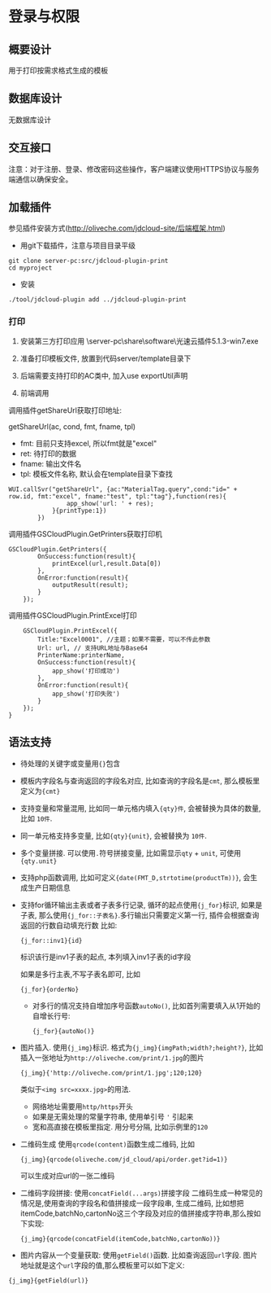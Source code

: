 # 登录与权限

## 概要设计

用于打印按需求格式生成的模板

## 数据库设计

无数据库设计

## 交互接口

注意：对于注册、登录、修改密码这些操作，客户端建议使用HTTPS协议与服务端通信以确保安全。

## 加载插件
参见插件安装方式(http://oliveche.com/jdcloud-site/后端框架.html)

+ 用git下载插件，注意与项目目录平级
```
git clone server-pc:src/jdcloud-plugin-print
cd myproject
```

+ 安装
```
./tool/jdcloud-plugin add ../jdcloud-plugin-print
```

### 打印

1. 安装第三方打印应用
	\\server-pc\share\software\光速云插件5.1.3-win7.exe

2. 准备打印模板文件, 放置到代码server/template目录下

3. 后端需要支持打印的AC类中, 加入use exportUtil声明

4. 前端调用

调用插件getShareUrl获取打印地址:

getShareUrl(ac, cond, fmt, fname, tpl)

- fmt: 目前只支持excel, 所以fmt就是"excel" 
- ret: 待打印的数据
- fname: 输出文件名
- tpl: 模板文件名称, 默认会在template目录下查找

```
WUI.callSvr("getShareUrl", {ac:"MaterialTag.query",cond:"id=" + row.id, fmt:"excel", fname:"test", tpl:"tag"},function(res){
				app_show('url: ' + res);
			}{printType:1})
		})
```

调用插件GSCloudPlugin.GetPrinters获取打印机
```
GSCloudPlugin.GetPrinters({
		OnSuccess:function(result){
			printExcel(url,result.Data[0])
		},
		OnError:function(result){
			outputResult(result);
		}
	});
```

调用插件GSCloudPlugin.PrintExcel打印
```
	GSCloudPlugin.PrintExcel({
		Title:"Excel0001", //主题；如果不需要，可以不传此参数
		Url: url, // 支持URL地址与Base64
		PrinterName:printerName,
		OnSuccess:function(result){
			app_show('打印成功')
		},
		OnError:function(result){
			app_show('打印失败')
		}
	});
}
```

## 语法支持
+ 待处理的关键字或变量用`{}`包含

+ 模板内字段名与查询返回的字段名对应, 比如查询的字段名是`cmt`, 那么模板里定义为`{cmt}`

+ 支持变量和常量混用, 比如同一单元格内填入`{qty}件`, 会被替换为具体的数量, 比如 `10件`.

+ 同一单元格支持多变量, 比如`{qty}{unit}`, 会被替换为 `10件`.

+ 多个变量拼接. 可以使用`.`符号拼接变量, 比如需显示`qty` + `unit`, 可使用 `{qty.unit}` 

+ 支持php函数调用, 比如可定义`{date(FMT_D,strtotime(productTm))}`, 会生成生产日期信息

+ 支持for循环输出主表或者子表多行记录, 循环的起点使用`{j_for}`标识, 如果是子表, 那么使用`{j_for::子表名}`.多行输出只需要定义第一行, 插件会根据查询返回的行数自动填充行数
比如:	
	```
	{j_for::inv1}{id}
	```
	标识该行是inv1子表的起点, 本列填入inv1子表的id字段

	如果是多行主表,不写子表名即可, 比如
	```
	{j_for}{orderNo}
	```
	+ 对多行的情况支持自增加序号函数`autoNo()`, 比如首列需要填入从1开始的自增长行号:

		```
		{j_for}{autoNo()}
		```

+ 图片插入. 使用`{j_img}`标识. 格式为`{j_img}{imgPath;width?;height?}`, 比如插入一张地址为`http://oliveche.com/print/1.jpg`的图片
	```
	{j_img}{'http://oliveche.com/print/1.jpg';120;120}
	```
	类似于`<img src=xxxx.jpg>`的用法.

	+ 网络地址需要用`http/https`开头
	+ 如果是无需处理的常量字符串, 使用单引号 `'` 引起来
	+ 宽和高直接在模板里指定. 用分号分隔, 比如示例里的`120`

+ 二维码生成
使用`qrcode(content)`函数生成二维码, 比如

	```
	{j_img}{qrcode(oliveche.com/jd_cloud/api/order.get?id=1)}
	```
	可以生成对应url的一张二维码

+ 二维码字段拼接: 
使用`concatField(...args)`拼接字段
二维码生成一种常见的情况是,使用查询的字段名和值拼接成一段字段串, 生成二维码, 比如想把itemCode,batchNo,cartonNo这三个字段及对应的值拼接成字符串,那么按如下实现:
	```
	{j_img}{qrcode(concatField(itemCode,batchNo,cartonNo))}
	```

+ 图片内容从一个变量获取:
使用`getField()`函数. 比如查询返回`url`字段. 图片地址就是这个`url`字段的值,那么模板里可以如下定义:
```
{j_img}{getField(url)}
```
